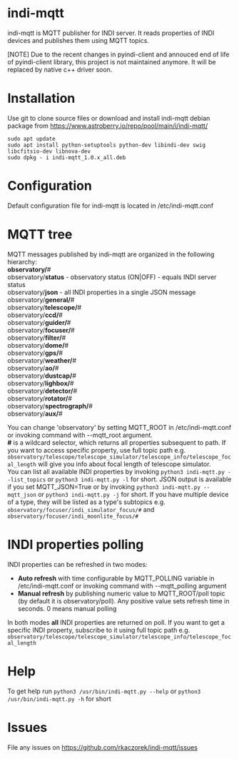 # indi-mqtt
indi-mqtt is MQTT publisher for INDI server. It reads properties of INDI devices and publishes them using MQTT topics.

[NOTE] Due to the recent changes in pyindi-client and annouced end of life of pyindi-client library, this project is not maintained anymore. It will be replaced by native c++ driver soon.

# Installation
Use git to clone source files or download and install indi-mqtt debian package from https://www.astroberry.io/repo/pool/main/i/indi-mqtt/
```
sudo apt update
sudo apt install python-setuptools python-dev libindi-dev swig libcfitsio-dev libnova-dev
sudo dpkg - i indi-mqtt_1.0.x_all.deb
```

# Configuration
Default configuration file for indi-mqtt is located in /etc/indi-mqtt.conf

# MQTT tree
MQTT messages published by indi-mqtt are organized in the following hierarchy:\
__observatory/__#\
observatory/__status__ - observatory status (ON|OFF) - equals INDI server status\
observatory/__json__ - all INDI properties in a single JSON message\
observatory/__general/__#\
observatory/__telescope/__#\
observatory/__ccd/__#\
observatory/__guider/__#\
observatory/__focuser/__#\
observatory/__filter/__#\
observatory/__dome/__#\
observatory/__gps/__#\
observatory/__weather/__#\
observatory/__ao/__#\
observatory/__dustcap/__#\
observatory/__lighbox/__#\
observatory/__detector/__#\
observatory/__rotator/__#\
observatory/__spectrograph/__#\
observatory/__aux/__#

You can change 'observatory' by setting MQTT_ROOT in /etc/indi-mqtt.conf or invoking command with --mqtt_root argument.\
__\#__ is a wildcard selector, which returns all properties subsequent to path. If you want to access specific property, use full topic path e.g. ```observatory/telescope/telescope_simulator/telescope_info/telescope_focal_length``` will give you info about focal length of telescope simulator.\
You can list all available INDI properties by invoking ```python3 indi-mqtt.py --list_topics``` or ```python3 indi-mqtt.py -l``` for short. JSON output is available if you set MQTT_JSON=True or by invoking ```python3 indi-mqtt.py --mqtt_json``` or ```python3 indi-mqtt.py -j``` for short.
If you have multiple device of a type, they will be listed as a type's subtopics e.g. ```observatory/focuser/indi_simulator_focus/#``` and ```observatory/focuser/indi_moonlite_focus/#```

# INDI properties polling
INDI properties can be refreshed in two modes:
- __Auto refresh__ with time configurable by MQTT_POLLING variable in /etc/indi-mqtt.conf or invoking command with --mqtt_polling argument
- __Manual refresh__ by publishing numeric value to MQTT_ROOT/poll topic (by default it is observatory/poll). Any positive value sets refresh time in seconds. 0 means manual polling

In both modes __all__ INDI properties are returned on poll. If you want to get a specific INDI property, subscribe to it using full topic path e.g. ```observatory/telescope/telescope_simulator/telescope_info/telescope_focal_length```

# Help
To get help run ```python3 /usr/bin/indi-mqtt.py --help``` or ```python3 /usr/bin/indi-mqtt.py -h``` for short

# Issues
File any issues on https://github.com/rkaczorek/indi-mqtt/issues

